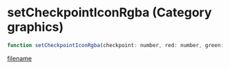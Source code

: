 # setCheckpointIconRgba (Category graphics)

```js
function setCheckpointIconRgba(checkpoint: number, red: number, green: number, blue: number, alpha: number): void
```

[filename](setCheckpointIconRgba_m.md ':include')